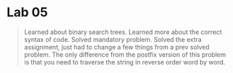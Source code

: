 # Lab 05

> Learned about binary search trees.
Learned more about the correct syntax of code.
Solved mandatory problem.
Solved the extra assignment, just had to change a few things from a prev solved problem.
The only difference from the postfix version of this problem is that you need to traverse the string in reverse order word by word.


